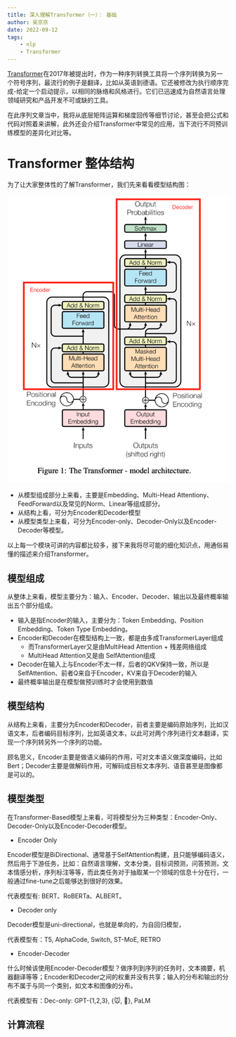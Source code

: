 ```yaml
---
title: 深入理解Transformer（一）： 基础
author: 吴京京
date: 2022-09-12
tags:
    - nlp
    - Transformer
---
```


[Transformer](https://arxiv.org/abs/1706.03762)在2017年被提出时，作为一种序列转换工具将一个序列转换为另一个符号序列，最流行的例子是翻译，比如从英语到德语。它还被修改为执行顺序完成-给定一个启动提示，以相同的脉络和风格进行。它们已迅速成为自然语言处理领域研究和产品开发不可或缺的工具。

在此序列文章当中，我将从底层矩阵运算和梯度回传等细节讨论，甚至会把公式和代码对照着来讲解，此外还会介绍Transformer中常见的应用，当下流行不同预训练模型的差异化对比等。

<!-- more -->

# Transformer 整体结构

为了让大家整体性的了解Transformer，我们先来看看模型结构图：

![](/images/2022/transformer/model-architecture.png)

* 从模型组成部分上来看，主要是Embedding、Multi-Head Attentiony、FeedForward以及常见的Norm、Linear等组成部分。
* 从结构上看，可分为Encoder和Decoder模型
* 从模型类型上来看，可分为Encoder-only、Decoder-Only以及Encoder-Decoder等模型。

以上每一个模块可讲的内容都比较多，接下来我将尽可能的细化知识点，用通俗易懂的描述来介绍Transformer。

## 模型组成

从整体上来看，模型主要分为：输入、Encoder、Decoder、输出以及最终概率输出五个部分组成。

* 输入是指Encoder的输入，主要分为：Token Embedding、Position Embedding、Token Type Embedding。
* Encoder和Decoder在模型结构上一致，都是由多成TransformerLayer组成
    * 而TransformerLayer又是由MultiHead Attention + 残差网络组成
    * MultiHead Attention又是由 SelfAttention组成
* Decoder在输入上与Encoder不太一样，后者的QKV保持一致，所以是SelfAttention、前者Q来自于Encoder，KV来自于Decoder的输入
* 最终概率输出是在模型做预训练时才会使用到数值

## 模型结构

从结构上来看，主要分为Encoder和Decoder，前者主要是编码原始序列，比如汉语文本，后者编码目标序列，比如英语文本，以此可对两个序列进行文本翻译，实现一个序列转另外一个序列的功能。

顾名思义，Encoder主要是做语义编码的作用，可对文本语义做深度编码，比如Bert；Decoder主要是做解码作用，可解码成目标文本序列、语音甚至是图像都是可以的。

## 模型类型

在Transformer-Based模型上来看，可将模型分为三种类型：Encoder-Only、Decoder-Only以及Encoder-Decoder模型。

* Encoder Only

Encoder模型是BiDirectional、通常基于SelfAttention构建，且只能够编码语义，然后用于下游任务，比如：自然语言理解，文本分类，目标词预测，问答预测，文本情感分析，序列标注等等，而此类任务对于抽取某一个领域的信息十分在行，一般通过fine-tune之后能够达到很好的效果。

代表模型有: BERT、RoBERTa、ALBERT。

* Decoder only

Decoder模型是uni-directional，也就是单向的，为自回归模型，

代表模型有：T5, AlphaCode, Switch, ST-MoE, RETRO

* Encoder-Decoder

什么时候该使用Encoder-Decoder模型？做序列到序列的任务时，文本摘要，机器翻译等等；Encoder和Decoder之间的权重并没有共享；输入的分布和输出的分布不属于与同一个类别，如文本和图像的分布。

代表模型有：Dec-only: GPT-{1,2,3}, {🐭, 🐹}, PaLM


## 计算流程




